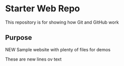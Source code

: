 # Starter Web Repo

This repository is for showing how Git and GitHub work

## Purpose

 NEW Sample website with plenty of files for demos

These are new lines ov text

